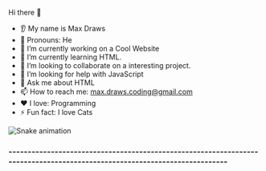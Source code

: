  Hi there 👋

* 👂 My name is Max Draws
* 👩 Pronouns: He
* 🔭 I’m currently working on a Cool Website
* 🌱 I’m currently learning HTML.
* 🤝 I’m looking to collaborate on a interesting project.
* 🤔 I’m looking for help with JavaScript
* 💬 Ask me about HTML
* 📫 How to reach me: <max.draws.coding@gmail.com>
* ❤️ I love: Programming
* ⚡ Fun fact: I love Cats

![Snake animation](https://github.com/thepiyushmalhotra/thepiyushmalhotra/blob/output/github-contribution-grid-snake.svg)
### --------------------------------------------------------------------------------------------------------------------------
